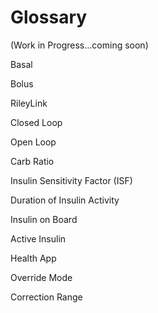 # Glossary

(Work in Progress...coming soon)

Basal

Bolus

RileyLink

Closed Loop

Open Loop

Carb Ratio

Insulin Sensitivity Factor (ISF)

Duration of Insulin Activity

Insulin on Board

Active Insulin

Health App

Override Mode

Correction Range


